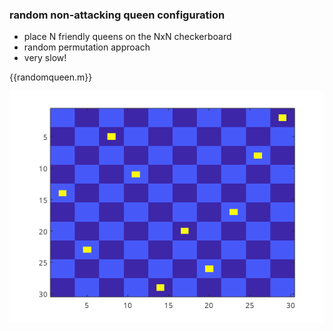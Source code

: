 ### random non-attacking queen configuration
- place N friendly queens on the NxN checkerboard
- random permutation approach
- very slow!

{{randomqueen.m}}


![](randomqueen.png)